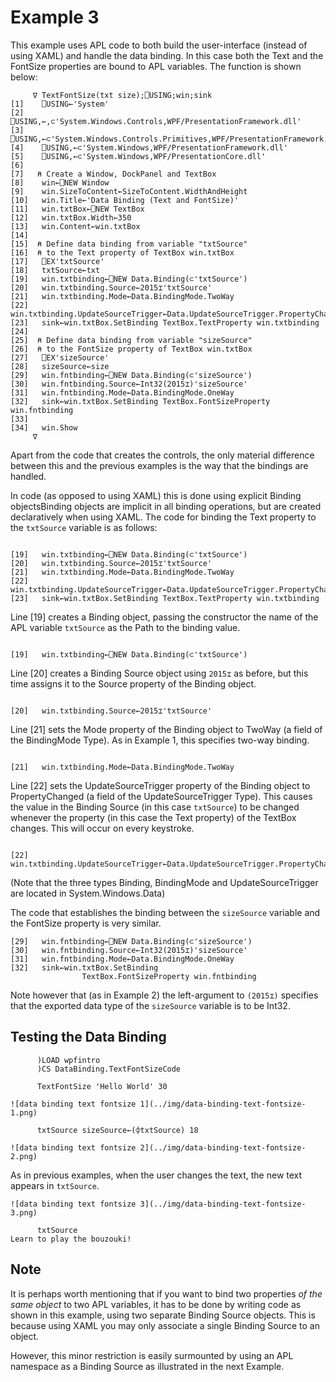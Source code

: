 # Example 3

This example uses APL code to both build the user-interface (instead of using XAML) and handle the data binding. In this case both the Text and the FontSize properties are bound to APL variables. The function is shown below:
```apl
     ∇ TextFontSize(txt size);⎕USING;win;sink
[1]    ⎕USING←'System'
[2]    ⎕USING,←,⊂'System.Windows.Controls,WPF/PresentationFramework.dll'
[3]    ⎕USING,←⊂'System.Windows.Controls.Primitives,WPF/PresentationFramework.dll'
[4]    ⎕USING,←⊂'System.Windows,WPF/PresentationFramework.dll'
[5]    ⎕USING,←⊂'System.Windows,WPF/PresentationCore.dll'
[6]
[7]   ⍝ Create a Window, DockPanel and TextBox
[8]    win←⎕NEW Window
[9]    win.SizeToContent←SizeToContent.WidthAndHeight
[10]   win.Title←'Data Binding (Text and FontSize)'
[11]   win.txtBox←⎕NEW TextBox
[12]   win.txtBox.Width←350
[13]   win.Content←win.txtBox
[14]
[15]  ⍝ Define data binding from variable "txtSource"
[16]  ⍝ to the Text property of TextBox win.txtBox
[17]   ⎕EX'txtSource'
[18]   txtSource←txt
[19]   win.txtbinding←⎕NEW Data.Binding(⊂'txtSource')
[20]   win.txtbinding.Source←2015⌶'txtSource'
[21]   win.txtbinding.Mode←Data.BindingMode.TwoWay
[22]   win.txtbinding.UpdateSourceTrigger←Data.UpdateSourceTrigger.PropertyChanged
[23]   sink←win.txtBox.SetBinding TextBox.TextProperty win.txtbinding
[24]
[25]  ⍝ Define data binding from variable "sizeSource"
[26]  ⍝ to the FontSize property of TextBox win.txtBox
[27]   ⎕EX'sizeSource'
[28]   sizeSource←size
[29]   win.fntbinding←⎕NEW Data.Binding(⊂'sizeSource')
[30]   win.fntbinding.Source←Int32(2015⌶)'sizeSource'
[31]   win.fntbinding.Mode←Data.BindingMode.OneWay
[32]   sink←win.txtBox.SetBinding TextBox.FontSizeProperty win.fntbinding
[33]
[34]   win.Show
     ∇

```

Apart from the code that creates the controls, the only material difference between this and the previous examples is the way that the bindings are handled.

In code (as opposed to using XAML) this is done using explicit Binding objectsBinding objects are implicit in all binding operations, but are created declaratively when using XAML. The code for binding the Text property to the `txtSource` variable is as follows:
```apl

[19]   win.txtbinding←⎕NEW Data.Binding(⊂'txtSource')
[20]   win.txtbinding.Source←2015⌶'txtSource'
[21]   win.txtbinding.Mode←Data.BindingMode.TwoWay
[22]   win.txtbinding.UpdateSourceTrigger←Data.UpdateSourceTrigger.PropertyChanged
[23]   sink←win.txtBox.SetBinding TextBox.TextProperty win.txtbinding
```

Line [19] creates a Binding object, passing the constructor  the name of the APL variable `txtSource` as the Path to the binding value.
```apl

[19]   win.txtbinding←⎕NEW Data.Binding(⊂'txtSource')
```

Line [20] creates a Binding Source object using `2015⌶` as before, but this time assigns it to the Source property of the Binding object.
```apl

[20]   win.txtbinding.Source←2015⌶'txtSource'
```

Line [21] sets the Mode property of the Binding object to TwoWay (a field of the BindingMode Type). As in Example 1, this specifies two-way binding.
```apl

[21]   win.txtbinding.Mode←Data.BindingMode.TwoWay
```

Line [22] sets the UpdateSourceTrigger property of the Binding object to PropertyChanged (a field of the UpdateSourceTrigger Type). This causes the value in the Binding Source (in this case `txtSource`) to be changed whenever the property (in this case the Text property) of the TextBox changes. This will occur on every keystroke.
```apl

[22]   win.txtbinding.UpdateSourceTrigger←Data.UpdateSourceTrigger.PropertyChanged
```

(Note that the three types Binding, BindingMode and UpdateSourceTrigger are located in System.Windows.Data)

The code that establishes the binding between the `sizeSource` variable and the FontSize property is very similar.

```apl
[29]   win.fntbinding←⎕NEW Data.Binding(⊂'sizeSource')
[30]   win.fntbinding.Source←Int32(2015⌶)'sizeSource'
[31]   win.fntbinding.Mode←Data.BindingMode.OneWay
[32]   sink←win.txtBox.SetBinding
                TextBox.FontSizeProperty win.fntbinding
```

Note however that (as in Example 2) the left-argument to `(2015⌶)` specifies that the exported data type of the `sizeSource` variable is to be Int32.

## Testing the Data Binding
```apl
      )LOAD wpfintro
      )CS DataBinding.TextFontSizeCode
```
```apl
      TextFontSize 'Hello World' 30
```
```apl
![data binding text fontsize 1](../img/data-binding-text-fontsize-1.png)
```
```apl
      txtSource sizeSource←(⌽txtSource) 18
```
```apl
![data binding text fontsize 2](../img/data-binding-text-fontsize-2.png)
```

As in previous examples, when the user changes the text, the new text appears in `txtSource`.
```apl
![data binding text fontsize 3](../img/data-binding-text-fontsize-3.png)
```
```apl
      txtSource
Learn to play the bouzouki!

```

## Note

It is perhaps worth mentioning that if you want to bind two properties *of the same object* to two APL variables, it has to be done by writing code as shown in this example, using two separate Binding Source objects. This is because using XAML you may only associate a single Binding Source to an object.

However, this minor restriction is easily surmounted by using an APL namespace as a Binding Source as illustrated in the next Example.
